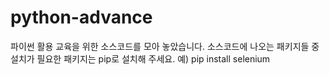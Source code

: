 # python-advance
파이썬 활용 교육을 위한 소스코드를 모아 놓았습니다.
소스코드에 나오는 패키지들 중 설치가 필요한 패키지는 pip로 설치해 주세요.
예) pip install selenium
